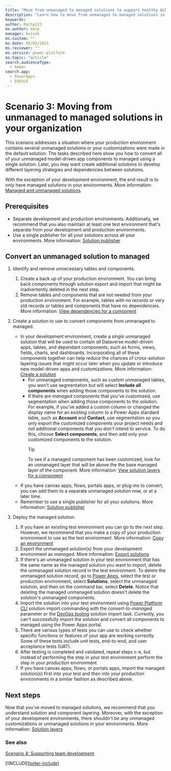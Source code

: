 ```yaml
---
title: "Move from unmanaged to managed solutions to support healthy ALM with Power Apps"
description: "Learn how to move from unmanaged to managed solutions in your organization to support healthy application lifecycle management (ALM) with Power Apps."
keywords: 
author: Mattp123
ms.author: matp
manager: kvivek
ms.custom: ""
ms.date: 05/03/2021
ms.reviewer: ""
ms.service: power-platform
ms.topic: "article"
search.audienceType: 
  - maker
search.app: 
  - PowerApps
  - D365CE
---
```

# Scenario 3: Moving from unmanaged to managed solutions in your organization

This scenario addresses a situation where your production environment contains several unmanaged solutions or your customizations were made in the default solution. The tasks described here show you how to convert all of your unmanaged model-driven app components to managed using a single solution. Later, you may want create additional solutions to develop different layering strategies and dependencies between solutions.

With the exception of your development environment, the end result is to only have managed solutions in your environments. More information: [Managed and unmanaged solutions](solution-concepts-alm.md#managed-and-unmanaged-solutions).

## Prerequisites
- Separate development and production environments. Additionally, we recommend that you also maintain at least one test environment that's separate from your development and production environments.
- Use a single publisher for all your solutions across all your environments. More information: [Solution publisher](solution-concepts-alm.md#solution-publisher)

<!-- You can take either of the unmanaged to managed conversion approaches described here.

## Small project conversions

For smaller, less complex projects, you can consolidate all your unmanaged solutions into a single unmanaged solution. Then, export the unmanaged solution as managed to import into your test and production environments. 

## Large or complex project conversions

Larger, more complex projects require the following tasks. -->

## Convert an unmanaged solution to managed

1. Identify and remove unnecessary tables and components.
   1. Create a back up of your production environment. You can bring back components through solution export and import that might be inadvertently deleted in the next step.
   1. Remove tables and components that are not needed from your production environment. For example, tables with no records or very old records or tables and components that have no dependencies. More information: [View dependencies for a component](/powerapps/maker/data-platform/view-component-dependencies)

2. Create a solution to use to convert components from unmanaged to managed.
   - In your development environment, create a *single* unmanaged solution that will be used to contain *all* Dataverse model-driven apps, tables, and dependant components, such as forms, views, fields, charts, and dashboards. Incorporating all of these components together can help reduce the chances of cross-solution layering issues that might occur later when you update or introduce new model-driven apps and customizations. More information: [Create a solution](/maker/data-platform/create-solution)
      - For unmanaged components, such as custom unmanaged tables, you won't use segmentation but will select **Include all components** when adding those components to the solution.
      - If there are *managed* components that you've customized, use segmentation when adding those components to the solution. For example, if you've added a custom column or changed the display name for an existing column to a Power Apps standard table, such as **Account** and **Contact**, use segmentation so you only export the customized components your project needs and not additional components that you don't intend to service. To do this, choose **Select components**, and then add only your customized components to the solution.
        > [!TIP]
        > To see if a managed component has been customized, look for an unmanaged layer that will be above the the base managed layer of the component. More information: [View solution layers for a component](/powerapps/maker/data-platform/solution-layers#view-the-solution-layers-for-a-component)
   - If you have canvas apps, flows, portals apps, or plug-ins to convert, you can add them to a separate unmanaged solution now, or at a later time.
   - Remember to use a single publisher for all your solutions. More information: [Solution publisher](solution-concepts-alm.md#solution-publisher)
3. Deploy the managed solution.
    1. If you have an existing test environment you can go to the next step. However, we recommend that you make a copy of your production environment to use as the test environment. More information: [Copy an environment](/power-platform/admin/copy-environment)
    1. Export the unmanaged solution(s) from your development environment as *managed*. More information: [Export solutions](/powerapps/maker/data-platform/export-solutions)
    1. If there's an unmanaged solution in your test environment that has the same name as the managed solution you want to import, delete the unmanaged solution record in the test environment. To delete the unmanaged solution record, go to [Power Apps](https://make.powerapps.com/?utm_source=padocs&utm_medium=linkinadoc&utm_campaign=referralsfromdoc), select the test or production environment, select **Solutions**, select the unmanaged solution, and then on the command bar, select **Delete**. Notice that deleting the managed unmanaged solution doesn't delete the solution's unmanaged components.
    1. Import the solution into your test environment using [Power Platform CLI](/powerapps/developer/data-platform/powerapps-cli#solution) solution import commanding with the *convert-to-managed* parameter or the [DevOps tooling](devops-build-tool-tasks.md#solution-tasks) solution import task. Currently, you can't successfully import the solution and convert all components to managed using the Power Apps portal.
    1. There are various types of tests you can use to check whether specific functions or features of your app are working correctly. Some of these tests include unit tests, end-to-end, and user acceptance tests (UAT).
    1. After testing is completed and validated, repeat steps c-e, but instead of performing the step in your test environment perform the step in your *production* environment.
    1. If you have canvas apps, flows, or portals apps, import the managed solution(s) first into your test and then into your production environments in a similar fashion as described above.

## Next steps

Now that you’ve moved to managed solutions, we recommend that you understand solution and component layering. Moreover, with the exception of your development environments, there shouldn't be any unmanaged customizations or unmanaged solutions in your environments. More information: [Solution layers](solution-layers-alm.md)

<!-- 8. Repeat steps 5-7 for any modular solutions that extend the common components layer.

    -   Create a copy of the original development environment, and remove the unmanaged solutions that hold references to the common components.

    -   Next, import a copy of a managed solution exported from the isolated base solution development environment to convert the unmanaged common
        components to managed. Doing so prevents the creation of cyclical dependencies and prevents solutions from becoming bloated with duplicate references to components.

    -   Considerations when importing a managed solution to convert unmanaged components to managed: 
        -   If components are held in unmanaged solutions that still exist in the environment, all references will have to be removed before the managed solution can be imported.

        -   Removing unmanaged solutions causes the loss of the reference container. Without a good understanding of what has been customized, you risk that components become orphaned in the default solution and possibly become hard to track.

    -   Converting solutions to managed in a development environment that's completely unmanaged effectively creates a snapshot of the current
        behavior. To prune unnecessary components that were added when multiple unmanaged solutions were developed in one environment, you need to remove the unneeded components in an isolated development environment.

        For example, assume the Customer entity is created in an unmanaged solution named *base*, then extended in another unmanaged solution. Any new components added to the Customer entity in the extension solution are automatically added to the *base* solution. This is the expected outcome, because when an entity is created the behavior is to include all assets and entity metadata. -->

### See also

[Scenario 4: Supporting team development](team-development-alm.md)


[!INCLUDE[footer-include](../includes/footer-banner.md)]
